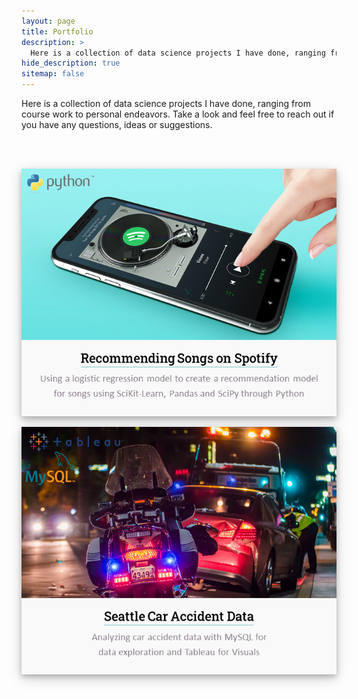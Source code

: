 ```yaml
---
layout: page
title: Portfolio
description: >
  Here is a collection of data science projects I have done, ranging from course work to personal endeavors.
hide_description: true
sitemap: false
---
```


<style>
.box {
  display: block;
  margin-left: auto;
  margin-right: auto;
  box-shadow: 0 4px 8px 0 rgba(0, 0, 0, 0.2), 0 6px 20px 0 rgba(0, 0, 0, 0.19);
  center;
}

.box:hover{
  position: relative;
  top: -7px;
  box-shadow: 0 14px 18px 0 rgba(0, 0, 0, 0.3), 0 16px 20px 0 rgba(0, 0, 0, 0.29);
}
</style>


Here is a collection of data science projects I have done, ranging from course work to personal endeavors. Take a look and feel free to reach out if you have any questions, ideas or suggestions.

<br/><br/>

<a href="/portfolio/spotify/">
  <img src="/assets/img/spotify/spotify_card.png"  alt="Spotify Project" class="box">
</a>

<br>

<a href="/portfolio/caraccident/">
  <img src="/assets/img/caraccident/caraccident_card.png"  alt="Spotify Project" class="box">
</a>
